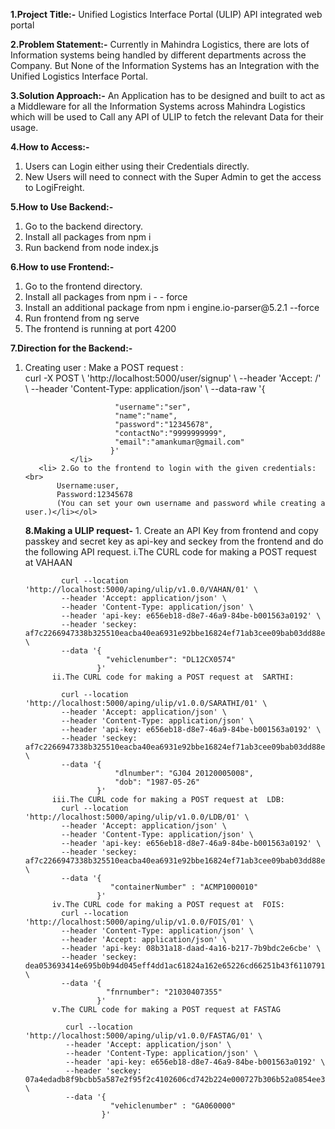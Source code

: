 **1.Project Title:-**
Unified Logistics Interface Portal (ULIP) API integrated web portal

**2.Problem Statement:-**
Currently in Mahindra Logistics, there are lots of Information systems being handled by different departments across the Company. But None of the Information Systems has an Integration with the Unified Logistics Interface Portal.

**3.Solution Approach:-**
An Application has to be designed and built to act as a Middleware for all the Information Systems across Mahindra Logistics which will be used to Call any API of ULIP to fetch the relevant Data for their usage.

**4.How to Access:-** 
<ol>
    <li>Users can Login either using their Credentials directly.</li>
     <li>New Users will need to connect with the Super Admin to get the access to LogiFreight.</li></ol>

**5.How to Use Backend:-**
<ol>
      <li> Go to the backend directory.</li>
       <li>Install all packages from npm i</li>
  <li>Run backend from node index.js</li></ol>  
  
**6.How to use Frontend:-** 
<ol>
     <li>  	Go to the frontend directory.</li>
       <li>	Install all packages from npm i - - force</li>
       <li>	Install an additional package from  npm i engine.io-parser@5.2.1 --force</li>
       <li>	Run frontend from ng serve</li>
       <li>The frontend is running at port 4200</li></ol>
       
**7.Direction for the Backend:-** 
<ol>
       <li>Creating user : Make a POST request :<br>
           curl  -X POST \
           'http://localhost:5000/user/signup' \
           --header 'Accept: /' \
           --header 'Content-Type: application/json' \
           --data-raw '{

                        "username":"ser",
                        "name":"name",
                        "password":"12345678",
                        "contactNo":"9999999999",
                        "email":"amankumar@gmail.com"
                       }'
              </li>         
       <li> 2.Go to the frontend to login with the given credentials: <br>
           Username:user,
           Password:12345678
           (You can set your own username and password while creating a user.)</li></ol>
           
**8.Making a ULIP request-**
       1.	Create an API Key from  frontend and copy passkey and secret key as  api-key and seckey from the frontend and do the following API request.
          i.The CURL code for making a POST request at VAHAAN 

            curl --location 'http://localhost:5000/aping/ulip/v1.0.0/VAHAN/01' \
            --header 'Accept: application/json' \
            --header 'Content-Type: application/json' \
            --header 'api-key: e656eb18-d8e7-46a9-84be-b001563a0192' \
            --header 'seckey: af7c2266947338b325510eacba40ea6931e92bbe16824ef71ab3cee09bab03dd88ed07b11d4bbf378b2203b7b38af40f' \
            --data '{
                      "vehiclenumber": "DL12CX0574"
                    }'
          ii.The CURL code for making a POST request at  SARTHI:

            curl --location 'http://localhost:5000/aping/ulip/v1.0.0/SARATHI/01' \
            --header 'Accept: application/json' \
            --header 'Content-Type: application/json' \
            --header 'api-key: e656eb18-d8e7-46a9-84be-b001563a0192' \
            --header 'seckey: af7c2266947338b325510eacba40ea6931e92bbe16824ef71ab3cee09bab03dd88ed07b11d4bbf378b2203b7b38af40f' \
            --data '{
                        "dlnumber": "GJ04 20120005008",
                        "dob": "1987-05-26"
                    }'
          iii.The CURL code for making a POST request at  LDB:
            curl --location 'http://localhost:5000/aping/ulip/v1.0.0/LDB/01' \
            --header 'Accept: application/json' \
            --header 'Content-Type: application/json' \
            --header 'api-key: e656eb18-d8e7-46a9-84be-b001563a0192' \
            --header 'seckey: af7c2266947338b325510eacba40ea6931e92bbe16824ef71ab3cee09bab03dd88ed07b11d4bbf378b2203b7b38af40f' \
            --data '{
                       "containerNumber" : "ACMP1000010"
                    }'
          iv.The CURL code for making a POST request at  FOIS:
            curl --location 'http://localhost:5000/aping/ulip/v1.0.0/FOIS/01' \
            --header 'Content-Type: application/json' \
            --header 'Accept: application/json' \
            --header 'api-key: 08b31a18-daad-4a16-b217-7b9bdc2e6cbe' \
            --header 'seckey: dea053693414e695b0b94d045eff4dd1ac61824a162e65226cd66251b43f611079173b18a0c2f4694e24768d11527fc7' \
            --data '{
                      "fnrnumber": "21030407355"
                    }'
          v.The CURL code for making a POST request at FASTAG

             curl --location 'http://localhost:5000/aping/ulip/v1.0.0/FASTAG/01' \
             --header 'Accept: application/json' \
             --header 'Content-Type: application/json' \
             --header 'api-key: e656eb18-d8e7-46a9-84be-b001563a0192' \
             --header 'seckey: 07a4edadb8f9bcbb5a587e2f95f2c4102606cd742b224e000727b306b52a0854ee30c7af3a5996911339f71530fffcb3' \
             --data '{
                       "vehiclenumber" : "GA060000"
                     }'

